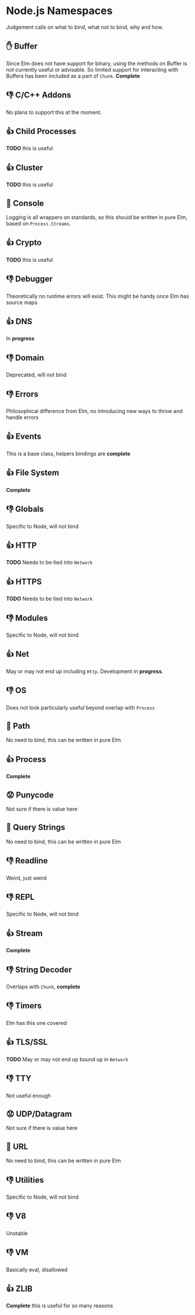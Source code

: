 # Node.js Namespaces

Judgement calls on what to bind, what not to bind, why and how.

## :raised_hand: Buffer
Since Elm does not have support for binary, using the methods on Buffer is not currently useful or advisable. So limited support for interacting with Buffers has been included as a part of `Chunk`. **Complete**

## :-1: C/C++ Addons
No plans to support this at the moment.

## :+1: Child Processes
**TODO** this is useful

## :+1: Cluster
**TODO** this is useful

## :metal: Console
Logging is all wrappers on standards, so this should be written in pure Elm, based on `Process.Streams`.

## :+1: Crypto
**TODO** this is useful

## :-1: Debugger
Theoretically no runtime errors will exist. This might be handy once Elm has source maps

## :+1: DNS
In **progress**

## :-1: Domain
Deprecated, will not bind

## :-1: Errors
Philosophical difference from Elm, no introducing new ways to throw and handle errors

## :+1: Events
This is a base class, helpers bindings are **complete**

## :+1: File System
**Complete**

## :-1: Globals
Specific to Node, will not bind

## :+1: HTTP
**TODO** Needs to be tied into `Network`

## :+1: HTTPS
**TODO** Needs to be tied into `Network`

## :-1: Modules
Specific to Node, will not bind

## :+1: Net
May or may not end up including `Http`. Development in **progress**.

## :-1: OS
Does not look particularly useful beyond overlap with `Process`

## :metal: Path
No need to bind, this can be written in pure Elm

## :+1: Process
**Complete**

## :worried: Punycode
Not sure if there is value here

## :metal: Query Strings
No need to bind, this can be written in pure Elm

## :-1: Readline
Weird, just weird

## :-1: REPL
Specific to Node, will not bind

## :+1: Stream
**Complete**

## :-1: String Decoder
Overlaps with `Chunk`, **complete**

## :-1: Timers
Elm has this one covered

## :+1: TLS/SSL
**TODO** May or may not end up bound up in `Network`

## :-1: TTY
Not useful enough

## :worried: UDP/Datagram
Not sure if there is value here

## :metal: URL
No need to bind, this can be written in pure Elm

## :-1: Utilities
Specific to Node, will not bind

## :-1: V8
Unstable

## :-1: VM
Basically eval, disallowed

## :+1: ZLIB
**Complete** this is useful for so many reasons
